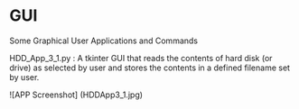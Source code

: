 # GUI
Some Graphical User Applications and Commands

HDD_App_3_1.py : A tkinter GUI that reads the contents of hard disk (or drive) as selected by user and stores the contents in a defined filename set by user.

![APP Screenshot] (HDDApp3_1.jpg)
